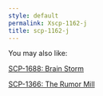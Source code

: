 ```yaml
---
style: default
permalink: Xscp-1162-j
title: scp-1162-j
---
```

You may also like:

[SCP-1688: Brain Storm](http://scp-wiki.net/scp-1688)

[SCP-1366: The Rumor Mill](http://scp-wiki.net/scp-1366)
